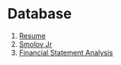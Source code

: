 # Database
1. [Resume](https://docs.google.com/document/d/1ySUAU-utKCEc4Wwd9nFwzsxmlWtM249vUrPu3rChzp0/edit)
2. [Smolov Jr](https://docs.google.com/spreadsheets/d/1Frd9g3CMuUZWqcvRDQHLwpN8YEtuk2OM5kU0ZpOF5ps/edit#gid=0)
3. [Financial Statement Analysis](https://charteredonlineupload.files.wordpress.com/2011/12/financial-statement-analysis-lifa.pdf)
